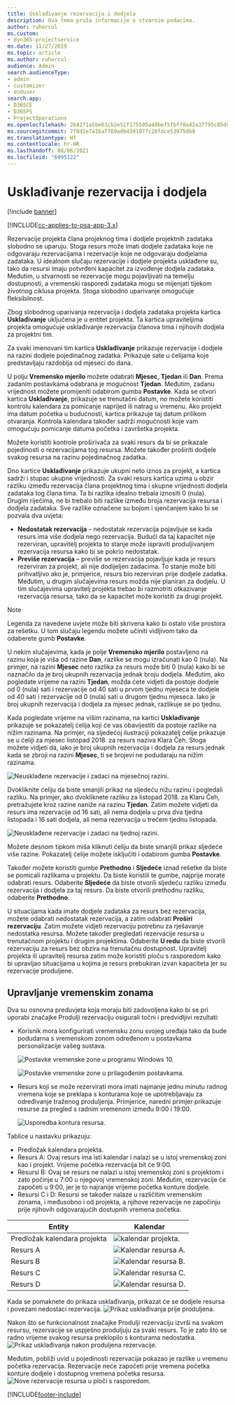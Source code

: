 ```yaml
---
title: Usklađivanje rezervacija i dodjela
description: Ova tema pruža informacije o stvarnim podacima.
author: ruhercul
ms.custom:
- dyn365-projectservice
ms.date: 11/27/2019
ms.topic: article
ms.author: ruhercul
audience: Admin
search.audienceType:
- admin
- customizer
- enduser
search.app:
- D365CE
- D365PS
- ProjectOperations
ms.openlocfilehash: 264271a5be63cb2e51f175595a48bef5fbff0a42a37795c85dd5b4725deec35e
ms.sourcegitcommit: 7f8d1e7a16af769adb43d1877c28fdce53975db8
ms.translationtype: HT
ms.contentlocale: hr-HR
ms.lasthandoff: 08/06/2021
ms.locfileid: "6995122"
---
```

# <a name="reconcile-bookings-and-assignments"></a>Usklađivanje rezervacija i dodjela

[!include [banner](../includes/psa-now-project-operations.md)]

[!INCLUDE[cc-applies-to-psa-app-3.x](../includes/cc-applies-to-psa-app-3x.md)]

Rezervacije projekta člana projeknog tima i dodjele projektnih zadataka slobodno se uparuju. Stoga resurs može imati dodjele zadataka koje ne odgovaraju rezervacijama i rezervacije koje ne odgovaraju dodjelama zadataka. U idealnom slučaju rezervacije i dodjele projekta usklađene su, tako da resursi imaju potvrđeni kapacitet za izvođenje dodjela zadataka. Međutim, u stvarnosti se rezervacije mogu pojavljivati na temelju dostupnosti, a vremenski rasporedi zadataka mogu se mijenjati tijekom životnog ciklusa projekta. Stoga slobodno uparivanje omogućuje fleksibilnost.

Zbog slobodnog uparivanja rezervacija i dodjela zadataka projekta kartica **Usklađivanje** uključena je u entitet projekta. Ta kartica upraviteljima projekta omogućuje usklađivanje rezervacija članova tima i njihovih dodjela za projektni tim.

Za svaki imenovani tim kartica **Usklađivanje** prikazuje rezervacije i dodjele na razini dodjele pojedinačnog zadatka. Prikazuje sate u ćelijama koje predstavljaju razdoblja od mjeseci do dana.

U polju **Vremensko mjerilo** možete odabrati **Mjesec**, **Tjedan** ili **Dan**. Prema zadanim postavkama odabrana je mogućnost **Tjedan**. Međutim, zadanu vrijednost možete promijeniti odabirom gumba **Postavke**. Kada se otvori kartica **Usklađivanje**, prikazuje se trenutačni datum, no možete koristiti kontrolu kalendara za pomicanje naprijed ili natrag u vremenu. Ako projekt ima datum početka u budućnosti, kartica prikazuje taj datum prilikom otvaranja. Kontrola kalendara također sadrži mogućnosti koje vam omogućuju pomicanje datuma početka i završetka projekta.

Možete koristiti kontrole proširivača za svaki resurs da bi se prikazale pojedinosti o rezervacijama tog resursa. Možete također proširiti dodjele svakog resursa na razinu pojedinačnog zadatka.

Dno kartice **Usklađivanje** prikazuje ukupni neto iznos za projekt, a kartica sadrži i stupac ukupne vrijednosti. Za svaki resurs kartica uzima u obzir razliku između rezervacija člana projektnog tima i skupne vrijednosti dodjela zadataka tog člana tima. Ta bi razlika idealno trebala iznositi 0 (nula). Drugim riječima, ne bi trebalo biti razlike između broja rezervacija resursa i dodjela zadataka. Sve razlike označene su bojom i sjenčanjem kako bi se pozvala dva uvjeta:

- **Nedostatak rezervacija** – nedostatak rezervacija pojavljuje se kada resurs ima više dodjela nego rezervacija. Budući da taj kapacitet nije rezerviran, upravitelj projekta to stanje može ispraviti produljivanjem rezervacija resursa kako bi se pokrio nedostatak.
- **Previše rezervacija** – previše se rezervacija pojavljuje kada je resurs rezerviran za projekt, ali nije dodijeljen zadacima. To stanje može biti prihvatljivo ako je, primjerice, resurs bio rezerviran prije dodjele zadatka. Međutim, u drugim slučajevima resurs možda nije planiran za dodjelu. U tim slučajevima upravitelj projekta trebao bi razmotriti otkazivanje rezervacija resursa, tako da se kapacitet može koristiti za drugi projekt.

> [!NOTE]
> Legenda za navedene uvjete može biti skrivena kako bi ostalo više prostora za rešetku. U tom slučaju legendu možete učiniti vidljivom tako da odaberete gumb **Postavke**.

U nekim slučajevima, kada je polje **Vremensko mjerilo** postavljeno na razinu koja je viša od razine **Dan**, razlike se mogu izračunati kao 0 (nula). Na primjer, na razini **Mjesec** neto razlika za resurs može biti 0 (nula) kako bi se naznačilo da je broj ukupnih rezervacija jednak broju dodjela. Međutim, ako pogledate vrijeme na razini **Tjedan**, možda ćete vidjeti da postoje dodjele od 0 (nula) sati i rezervacije od 40 sati u prvom tjednu mjeseca te dodjele od 40 sati i rezervacije od 0 (nula) sati u drugom tjednu mjeseca. Iako je broj ukupnih rezervacija i dodjela za mjesec jednak, razlikuje se po tjednu.

Kada pogledate vrijeme na višim razinama, na kartici **Usklađivanje** prikazuje se pokazatelj ćelija koji će vas obavijestiti da postoje razlike na nižim razinama. Na primjer, na sljedećoj ilustraciji pokazatelj ćelije prikazuje se u ćeliji za mjesec listopad 2018. za resurs naziva Klara Čeh. Stoga možete vidjeti da, iako je broj ukupnih rezervacija i dodjela za resurs jednak kada se zbroji na razini **Mjesec**, ti se brojevi ne podudaraju na nižim razinama.

![Neusklađene rezervacije i zadaci na mjesečnoj razini.](media/reconcile-assignments-01.JPG)

Dvokliknite ćeliju da biste smanjili prikaz na sljedeću nižu razinu i pogledali razliku. Na primjer, ako dvokliknete razliku za listopad 2018. za Klaru Čeh, pretražujete kroz razine naniže na razinu **Tjedan**. Zatim možete vidjeti da resurs ima rezervacije od 16 sati, ali nema dodjela u prva dva tjedna listopada i 16 sati dodjela, ali nema rezervacija u trećem tjednu listopada.

![Neusklađene rezervacije i zadaci na tjednoj razini.](media/reconcile-assignments-02.JPG)

Možete desnom tipkom miša kliknuti ćeliju da biste smanjili prikaz sljedeće više razine. Pokazatelj ćelije možete isključiti i odabirom gumba **Postavke**. 

Također možete koristiti gumbe **Prethodno** i **Sljedeće** iznad rešetke da biste se pomicali razlikama u projektu. Da biste koristili te gumbe, najprije morate odabrati resurs. Odaberite **Sljedeće** da biste otvorili sljedeću razliku između rezervacija i dodjela za taj resurs. Da biste otvorili prethodnu razliku, odaberite **Prethodno**.

U situacijama kada imate dodjele zadataka za resurs bez rezervacija, možete odabrati nedostatak rezervacija, a zatim odabrati **Proširi rezervaciju**. Zatim možete vidjeti rezervaciju potrebnu za rješavanje nedostatka resursa. Možete također pregledati rezervacije resursa u trenutačnom projektu i drugim projektima. Odaberite **U redu** da biste stvorili rezervaciju za resurs bez obzira na trenutačnu dostupnost. Upravitelj projekta ili upravitelj resursa zatim može koristiti ploču s rasporedom kako bi upravljao situacijama u kojima je resurs prebukiran izvan kapaciteta jer su rezervacije produljene.

## <a name="managing-with-time-zones"></a>Upravljanje vremenskim zonama
Dva su osnovna preduvjeta koja moraju biti zadovoljena kako bi se pri uporabi značajke Produlji rezervaciju osigurali točni i predvidljivi rezultati:  

- Korisnik mora konfigurirati vremensku zonu svojeg uređaja tako da bude podudarna s vremenskom zonom određenom u postavkama personalizacije vašeg sustava.
 
  ![Postavke vremenske zone u programu Windows 10.](media/reconcile-assignments-03.png)

  ![Postavke vremenske zone u prilagođenim postavkama.](media/reconcile-assignments-04.png)
 
- Resurs koji se može rezervirati mora imati najmanje jednu minutu radnog vremena koje se preklapa s konturama koje se upotrebljavaju za određivanje traženog produljenja. Primjerice, naredni primjer prikazuje resurse za pregled s radnim vremenom između 9:00 i 19:00. 

  ![Usporedba kontura resursa.](media/reconcile-assignments-05.png)

Tablice u nastavku prikazuju:

- Predložak kalendara projekta.
- Resurs A: Ovaj resurs ima isti kalendar i nalazi se u istoj vremenskoj zoni kao i projekt. Vrijeme početka rezervacija bit će 9:00.
- Resursi B: Ovaj se resurs ne nalazi u istoj vremenskoj zoni s projektom i zato počinje u 7:00 u njegovoj vremenskoj zoni. Međutim, rezervacije će započeti u 9:00, jer je to najranije vrijeme početka konture dodjele.
- Resursi C i D: Resursi se također nalaze u različitim vremenskim zonama, i međusobno i od projekta, a njihove rezervacije ne započinju prije njihovih odgovarajućih dostupnih vremena početka.

|Entity  |Kalendar  |
|-|-|
|Predložak kalendara projekta   | ![kalendar projekta.](media/reconcile-assignments-06.png) |
|Resurs A  | ![Kalendar resursa A.](media/reconcile-assignments-06.png) |
|Resurs B  |  ![Kalendar resursa B.](media/reconcile-assignments-07.png) |
|Resurs C  |  ![Kalendar resursa C.](media/reconcile-assignments-08.png) |
|Resurs D  | ![Kalendar resursa D.](media/reconcile-assignments-09.png)  |
 
Kada se pomaknete do prikaza usklađivanja, prikazat će se dodjele resursa i povezani nedostaci rezervacija.
 ![Prikaz usklađivanja prije produljena.](media/reconcile-assignments-10.png)

Nakon što se funkcionalnost značajke Produlji rezervaciju izvrši na svakom resursu, rezervacije se uspješno produljuju za svaki resurs. To je zato što se radno vrijeme svakog resursa preklopilo s konturama nedostatka.
 ![Prikaz usklađivanja nakon produljena rezervacije.](media/reconcile-assignments-11.png) 

Međutim, pobliži uvid u pojedinosti rezervacija pokazao je razlike u vremenu početka rezervacija. Rezervacije neće započeti prije vremena početka konture dodjele i dostupnog vremena početka resursa.
 ![Nove rezervacije resursa u ploči s rasporedom.](media/reconcile-assignments-12.png)


[!INCLUDE[footer-include](../includes/footer-banner.md)]